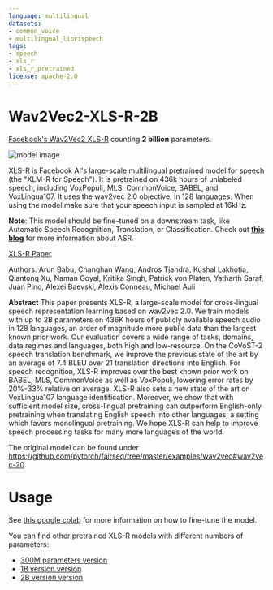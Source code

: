 ```yaml
---
language: multilingual
datasets:
- common_voice
- multilingual_librispeech
tags:
- speech
- xls_r
- xls_r_pretrained
license: apache-2.0
---
```


# Wav2Vec2-XLS-R-2B

[Facebook's Wav2Vec2 XLS-R](https://ai.facebook.com/blog/xls-r-self-supervised-speech-processing-for-128-languages) counting **2 billion** parameters.

![model image](https://raw.githubusercontent.com/patrickvonplaten/scientific_images/master/xls_r.png)

XLS-R is Facebook AI's large-scale multilingual pretrained model for speech (the "XLM-R for Speech"). It is pretrained on 436k hours of unlabeled speech, including VoxPopuli, MLS, CommonVoice, BABEL, and VoxLingua107. It uses the wav2vec 2.0 objective, in 128 languages. When using the model make sure that your speech input is sampled at 16kHz. 

**Note**: This model should be fine-tuned on a downstream task, like Automatic Speech Recognition, Translation, or Classification. Check out [**this blog**](https://huggingface.co/blog/fine-tune-xlsr-wav2vec2) for more information about ASR.

[XLS-R Paper](https://arxiv.org/abs/2111.09296)

Authors: Arun Babu, Changhan Wang, Andros Tjandra, Kushal Lakhotia, Qiantong Xu, Naman Goyal, Kritika Singh, Patrick von Platen, Yatharth Saraf, Juan Pino, Alexei Baevski, Alexis Conneau, Michael Auli

**Abstract**
This paper presents XLS-R, a large-scale model for cross-lingual speech representation learning based on wav2vec 2.0. We train models with up to 2B parameters on 436K hours of publicly available speech audio in 128 languages, an order of magnitude more public data than the largest known prior work. Our evaluation covers a wide range of tasks, domains, data regimes and languages, both high and low-resource. On the CoVoST-2 speech translation benchmark, we improve the previous state of the art by an average of 7.4 BLEU over 21 translation directions into English. For speech recognition, XLS-R improves over the best known prior work on BABEL, MLS, CommonVoice as well as VoxPopuli, lowering error rates by 20%-33% relative on average. XLS-R also sets a new state of the art on VoxLingua107 language identification. Moreover, we show that with sufficient model size, cross-lingual pretraining can outperform English-only pretraining when translating English speech into other languages, a setting which favors monolingual pretraining. We hope XLS-R can help to improve speech processing tasks for many more languages of the world.

The original model can be found under https://github.com/pytorch/fairseq/tree/master/examples/wav2vec#wav2vec-20.

# Usage

See [this google colab](https://colab.research.google.com/github/patrickvonplaten/notebooks/blob/master/Fine_Tune_XLS_R_on_Common_Voice.ipynb) for more information on how to fine-tune the model.

You can find other pretrained XLS-R models with different numbers of parameters:

* [300M parameters version](https://huggingface.co/facebook/wav2vec2-xls-r-300m)
* [1B version version](https://huggingface.co/facebook/wav2vec2-xls-r-1b)
* [2B version version](https://huggingface.co/facebook/wav2vec2-xls-r-2b)


